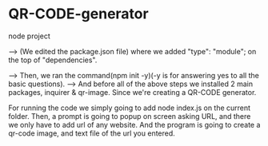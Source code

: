 # QR-CODE-generator
node project

--> (We edited the package.json file)
where we added "type": "module"; on the top of "dependencies".

--> Then, we ran the command(npm init -y)(-y is for answering yes to all the basic questions).
--> And before all of the above steps we installed 2 main packages, inquirer & qr-image. Since we're creating a  QR-CODE generator.


For running the code we simply going to add node index.js on the current folder. Then, a prompt is going to popup on screen asking 
URL, and there we only have to add url of any website. And the program is going to create a qr-code image, and text file of the url you entered.

